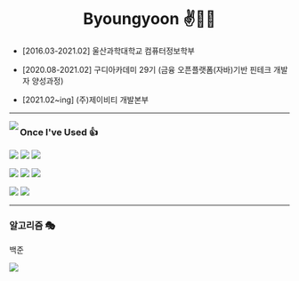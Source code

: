 <div align="center">
    
# Byoungyoon ✌🤞🤞

<div align="left">

- [2016.03-2021.02] 울산과학대학교 컴퓨터정보학부

- [2020.08-2021.02] 구디아카데미 29기 (금융 오픈플랫폼(자바)기반 핀테크 개발자 양성과정)

- [2021.02~ing] (주)제이비티 개발본부

</div>

</div>

---

<img align="left" src="https://github-readme-stats.vercel.app/api/top-langs/?username=byoungyoon&layout=compact&theme=radical">

### Once I've Used 👍

<a href="https://blog.naver.com/bur5698"><img src="https://img.shields.io/badge/React-61DAFB?style=flat-square&logo=react&logoColor=FFFFFF"/></a>
<a href="https://blog.naver.com/bur5698"><img src="https://img.shields.io/badge/Next-000000?style=flat-square&logo=next.js&logoColor=FFFFFF"/></a>
<a href="https://blog.naver.com/bur5698"><img src="https://img.shields.io/badge/jQuery-0769AD?style=flat-square&logo=jQuery&logoColor=FFFFFF"/></a>

<a href="https://blog.naver.com/bur5698"><img src="https://img.shields.io/badge/Spring-6DB33F?style=flat-square&logo=spring&logoColor=FFFFFF"/></a>
<a href="https://blog.naver.com/bur5698"><img src="https://img.shields.io/badge/Spring Boot-6DB33F?style=flat-square&logo=spring boot&logoColor=FFFFFF"/></a>
<a href="https://blog.naver.com/bur5698"><img src="https://img.shields.io/badge/Express-000000?style=flat-square&logo=express&logoColor=FFFFFF"/></a>

<a href="https://blog.naver.com/bur5698"><img src="https://img.shields.io/badge/SQLite-003B57?style=flat-square&logo=SQLite&logoColor=FFFFFF"/></a>
<a href="https://blog.naver.com/bur5698"><img src="https://img.shields.io/badge/NoSQL-003B57?style=flat-square&logo=SQLite&logoColor=FFFFFF"/></a>

---

### 알고리즘 🎭

<div align="left">

백준

<img src="http://mazassumnida.wtf/api/v2/generate_badge?boj=bur5698" />

</div>

